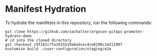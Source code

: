 # Manifest Hydration

To hydrate the manifests in this repository, run the following commands:

```shell
git clone https://github.com/zachaller/argocon-gitops-promoter-hydrate-demo
# cd into the cloned directory
git checkout c9f161c7fe1915519abedcec4ce8198c14211907
kustomize build ./user-configuration/staging/e2e
```

